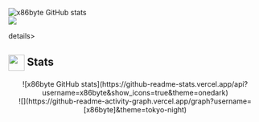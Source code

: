 ![x86byte GitHub stats](https://github-readme-stats.vercel.app/api?username=x86byte&show_icons=true&theme=onedark)<br/>
![](https://github-readme-activity-graph.vercel.app/graph?username=x86byte&theme=tokyo-night)






details>
  <summary><h2> <img align="center" src="https://github.com/[x86byte]/[x86byte]/blob/main/icons/stats.gif" width="32"/> Stats</h2></summary>
  <div align="center">
    ![x86byte GitHub stats](https://github-readme-stats.vercel.app/api?username=x86byte&show_icons=true&theme=onedark)<br/>
    ![](https://github-readme-activity-graph.vercel.app/graph?username=[x86byte]&theme=tokyo-night)
  </div>
</details>
